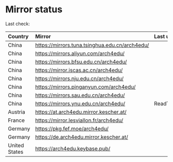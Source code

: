 <script src="./time.js"></script>
# Mirror status
Last check: <script type="text/javascript">localize(1668925629.930859);</script>

|Country|Mirror|Last update|
|:------|:-----|:----------|
|China|https://mirrors.tuna.tsinghua.edu.cn/arch4edu/|<script type="text/javascript">localize(1668883255);</script>|
|China|https://mirrors.aliyun.com/arch4edu/|<script type="text/javascript">localize(1668839924);</script>|
|China|https://mirrors.bfsu.edu.cn/arch4edu/|<script type="text/javascript">localize(1668883255);</script>|
|China|https://mirror.iscas.ac.cn/arch4edu/|<script type="text/javascript">localize(1668883255);</script>|
|China|https://mirrors.nju.edu.cn/arch4edu/|<script type="text/javascript">localize(1668839924);</script>|
|China|https://mirrors.pinganyun.com/arch4edu/|<script type="text/javascript">localize(1668883255);</script>|
|China|https://mirrors.sau.edu.cn/arch4edu/|<script type="text/javascript">localize(1650446957);</script>|
|China|https://mirrors.ynu.edu.cn/arch4edu/|ReadTimeout|
|Austria|https://at.arch4edu.mirror.kescher.at/|<script type="text/javascript">localize(1668883255);</script>|
|France|https://mirror.lesviallon.fr/arch4edu/|<script type="text/javascript">localize(1668883255);</script>|
|Germany|https://pkg.fef.moe/arch4edu/|<script type="text/javascript">localize(1668883255);</script>|
|Germany|https://de.arch4edu.mirror.kescher.at/|<script type="text/javascript">localize(1668883255);</script>|
|United States|https://arch4edu.keybase.pub/|<script type="text/javascript">localize(1668883255);</script>|

<script src="./tablefilter/tablefilter.js"></script>
<script src="./table.js"></script>